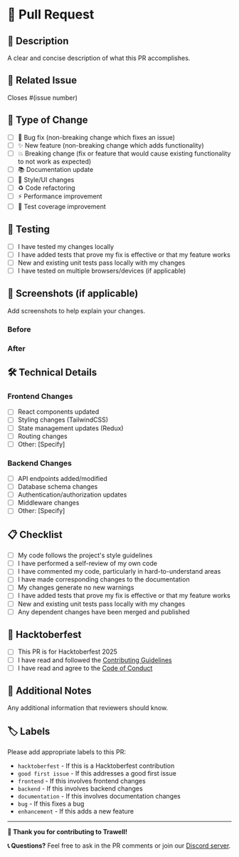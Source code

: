# 🚀 Pull Request

## 📝 Description
A clear and concise description of what this PR accomplishes.

## 🔗 Related Issue
Closes #(issue number)

## 🎯 Type of Change
- [ ] 🐛 Bug fix (non-breaking change which fixes an issue)
- [ ] ✨ New feature (non-breaking change which adds functionality)
- [ ] 💥 Breaking change (fix or feature that would cause existing functionality to not work as expected)
- [ ] 📚 Documentation update
- [ ] 🎨 Style/UI changes
- [ ] ♻️ Code refactoring
- [ ] ⚡ Performance improvement
- [ ] 🧪 Test coverage improvement

## 🧪 Testing
- [ ] I have tested my changes locally
- [ ] I have added tests that prove my fix is effective or that my feature works
- [ ] New and existing unit tests pass locally with my changes
- [ ] I have tested on multiple browsers/devices (if applicable)

## 📸 Screenshots (if applicable)
Add screenshots to help explain your changes.

### Before
<!-- Add before screenshots here -->

### After
<!-- Add after screenshots here -->

## 🛠️ Technical Details
### Frontend Changes
- [ ] React components updated
- [ ] Styling changes (TailwindCSS)
- [ ] State management updates (Redux)
- [ ] Routing changes
- [ ] Other: [Specify]

### Backend Changes
- [ ] API endpoints added/modified
- [ ] Database schema changes
- [ ] Authentication/authorization updates
- [ ] Middleware changes
- [ ] Other: [Specify]

## 📋 Checklist
- [ ] My code follows the project's style guidelines
- [ ] I have performed a self-review of my own code
- [ ] I have commented my code, particularly in hard-to-understand areas
- [ ] I have made corresponding changes to the documentation
- [ ] My changes generate no new warnings
- [ ] I have added tests that prove my fix is effective or that my feature works
- [ ] New and existing unit tests pass locally with my changes
- [ ] Any dependent changes have been merged and published

## 🎯 Hacktoberfest
- [ ] This PR is for Hacktoberfest 2025
- [ ] I have read and followed the [Contributing Guidelines](CONTRIBUTING.md)
- [ ] I have read and agree to the [Code of Conduct](CODE_OF_CONDUCT.md)

## 📝 Additional Notes
Any additional information that reviewers should know.

## 🏷️ Labels
Please add appropriate labels to this PR:
- `hacktoberfest` - If this is a Hacktoberfest contribution
- `good first issue` - If this addresses a good first issue
- `frontend` - If this involves frontend changes
- `backend` - If this involves backend changes
- `documentation` - If this involves documentation changes
- `bug` - If this fixes a bug
- `enhancement` - If this adds a new feature

---

**🎉 Thank you for contributing to Trawell!**

**📞 Questions?** Feel free to ask in the PR comments or join our [Discord server](https://discord.gg/trawell).
